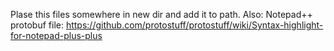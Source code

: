 Plase this files somewhere in new dir and add it to path.
Also:
Notepad++ protobuf file: https://github.com/protostuff/protostuff/wiki/Syntax-highlight-for-notepad-plus-plus
